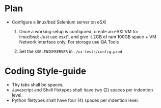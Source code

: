 Plan
===========

* Configure a linux/bsd Selenium server on eSXI

    1. Once a working setup is configured, create an eSXI VM for linux/bsd:
        Just use esxi1, and give it 2GB of ram 100GB space + VM Network interface only.
        For storage use QA Tools

    2. Set the ```$SELENIUMSERVER``` in ```./ui-tests/config.prod```


Coding Style-guide
===========

* Thy tabs shall be spaces.
* Javascript and Shell filetypes shalt have two (2) spaces per indention level.
* Python filetypes shalt have four (4) spaces per indention level.
